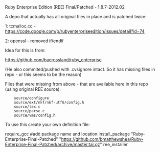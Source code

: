 Ruby Enterprise Edition (REE) Final/Patched - 1.8.7-2012.02

A depo that actually has all original files in place and is patched twice:

 1: tcmalloc.cc - https://code.google.com/p/rubyenterpriseedition/issues/detail?id=74

 2: openssl - removed if/endif

Idea for this is from:

https://github.com/bacrossland/ruby_enterprise

(He also commited/pushed with .cvsignore intact. So it has missing files in repo - or this seems to be the reason)

Files that were missing from above - that are available here in this repo (using original REE source):

        source/configure
        source/ext/nkf/nkf-utf8/config.h
        source/lex.c
        source/parse.c
        source/vms/config.h

To use this create your own definition file:

require_gcc
#add package name and location
install_package "Ruby-Enterprise-Final-Patched" "https://github.com/bmatthewshea/Ruby-Enterprise-Final-Patched/archive/master.tar.gz" ree_installer

